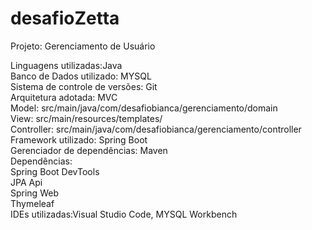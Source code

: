 # desafioZetta
Projeto: Gerenciamento de Usuário

Linguagens utilizadas:Java <br>
Banco de Dados utilizado: MYSQL<br>
Sistema de controle de versões: Git<br>
Arquitetura adotada: MVC<br>
Model: src/main/java/com/desafiobianca/gerenciamento/domain<br>
View: src/main/resources/templates/<br>
Controller: src/main/java/com/desafiobianca/gerenciamento/controller<br>
Framework utilizado: Spring Boot<br>
Gerenciador de dependências: Maven<br>
Dependências:<br>
Spring Boot DevTools<br>
JPA Api<br>
Spring Web<br>
Thymeleaf<br>
IDEs utilizadas:Visual Studio Code, MYSQL Workbench
